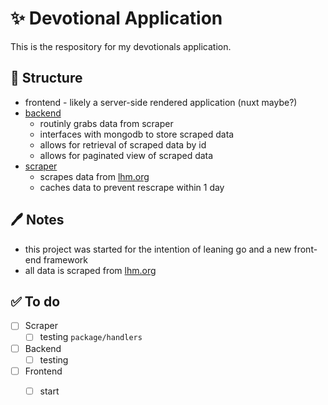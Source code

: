 

# ✨ Devotional Application

This is the respository for my devotionals application.


## 🤔 Structure

 - frontend - likely a server-side rendered application (nuxt maybe?)
 - [backend](https://github.com/zepez/devotional/tree/main/backend)
   - routinly grabs data from scraper
   - interfaces with mongodb to store scraped data
   - allows for retrieval of scraped data by id
   - allows for paginated view of scraped data
 - [scraper](https://github.com/zepez/devotional/tree/main/scraper)
   - scrapes data from [lhm.org](https://www.lhm.org/)
   - caches data to prevent rescrape within 1 day

## 🖊 Notes

 - this project was started for the intention of leaning go and a new front-end framework
 - all data is scraped from [lhm.org](https://www.lhm.org/)

## ✅ To do

- [ ] Scraper
  - [ ] testing `package/handlers`
- [ ] Backend
  - [ ] testing
- [ ] Frontend
  - [ ] start





  